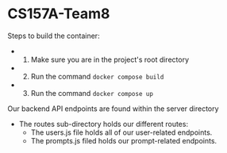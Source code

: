 # CS157A-Team8
Steps to build the container:
  - 1. Make sure you are in the project's root directory
  - 2. Run the command `docker compose build`
  - 3. Run the command `docker compose up`

Our backend API endpoints are found within the server directory
  - The routes sub-directory holds our different routes:
    - The users.js file holds all of our user-related endpoints.
    - The prompts.js filed holds our prompt-related endpoints.
